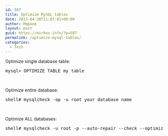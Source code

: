 ```yaml
---
id: 587
title: Optimize MySQL tables
date: 2013-04-30T11:07:01+00:00
author: Мирков
layout: post
guid: https://mirkov.info/?p=587
permalink: /optimize-mysql-tables/
categories:
  - Tech
---
```

Optimize single database table:

<pre>mysql&gt; OPTIMIZE TABLE my_table</pre>

&nbsp;

Optimize entire database:

<pre>shell# mysqlcheck -op -u root your_database_name</pre>

&nbsp;

Optimize ALL databases:

<pre>shell# mysqlcheck -u root -p --auto-repair --check --optimize --all-databases</pre>